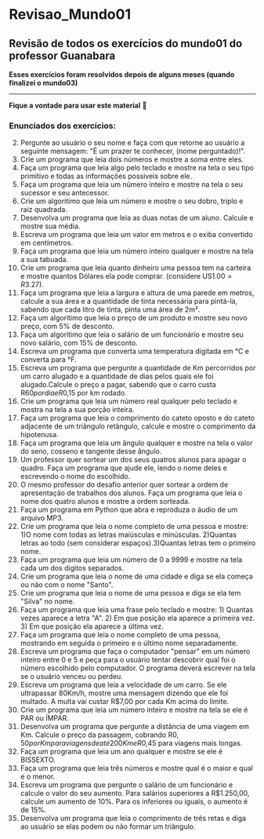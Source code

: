 # Revisao_Mundo01
 ## Revisão de todos os exercícios do mundo01 do professor Guanabara
 
**Esses exercícios foram resolvidos depois de alguns meses (quando finalizei o mundo03)**
***
**Fique a vontade para usar este material** :smiling_face_with_three_hearts:
### Enunciados dos exercícios:
2. Pergunte ao usuário o seu nome e faça com que retorne ao usuário a seguinte mensagem: "É um prazer te conhecer, (nome perguntado)!".
3. Crie um programa que leia dois números e mostre a soma entre eles.
4. Faça um programa que leia algo pelo teclado e mostre na tela o seu tipo primitivo e todas as informações possiveis sobre ele.
5. Faça um programa que leia um número inteiro e mostre na tela o seu sucessor e seu antecessor.
6. Crie um algoritimo que leia um número e mostre o seu dobro, triplo e raiz quadrada.
7. Desenvolva um programa que leia as duas notas de um aluno. Calcule e mostre sua média.
8. Escreva um programa que leia um valor em metros e o exiba convertido em centímetros.
9. Faça um programa que leia um número inteiro qualquer e mostre na tela a sua tabuada.
10. Crie um programa que leia quanto dinheiro uma pessoa tem na carteira e mostre quantos Dólares ela pode comprar. (considere US$1.00 = R$3.27).
11. Faça um programa que leia a largura e altura de uma parede em metros, calcule a sua área e a quantidade de tinta necessária para pintá-la, sabendo que cada litro de tinta, pinta uma área de 2m².
12. Faça um algoritimo que leia o preço de um produto e mostre seu novo preço, com 5% de desconto.
13. Faça um algoritimo que leia o salário de um funcionário e mostre seu novo salário, com 15% de desconto.
14. Escreva um programa que converta uma temperatura digitada em °C e converta para °F.
15. Escreva um programa que pergunte a quantidade de Km percorridos por um carro alugado e a quantidade de dias pelos quais ele foi alugado.Calcule o preço a pagar, sabendo que o carro custa R$60 por dia e R$0,15 por km rodado.
16. Crie um programa que leia um número real qualquer pelo teclado e mostra na tela a sua porção inteira.
17. Faça um programa que leia o comprimento do cateto oposto e do cateto adjacente de um triângulo retângulo, calcule e mostre o comprimento da hipotenusa.
18. Faça um programa que leia um ângulo qualquer e mostre na tela o valor do seno, cosseno e tangente desse ângulo.
19. Um professor quer sortear um dos seus quatros alunos para apagar o quadro. Faça um programa que ajude ele, lendo o nome deles e escrevendo o nome do escolhido.
20. O mesmo professor do desafio anterior quer sortear a ordem de apresentação de trabalhos dos alunos. Faça um programa que leia o nome dos quatro alunos e mostre a ordem sorteada.
21. Faça um programa em Python que abra e reproduza o áudio de um arquivo MP3.
22. Crie um programa que leia o nome completo de uma pessoa e mostre: 1)O nome com todas as letras maiúsculas e minúsculas.
    2)Quantas letras ao todo (sem considerar espaços).3)Quantas letras tem o primeiro nome.
23. Faça um programa que leia um número de 0 a 9999 e mostre na tela cada um dos digitos separados.
24. Crie um programa que leia o nome de uma cidade e diga se ela começa ou não com o nome "Santo".
25. Crie um programa que leia o nome de uma pessoa e diga se ela tem "Silva" no nome.
26. Faça um programa que leia uma frase pelo teclado e mostre: 1) Quantas vezes aparece a letra "A". 2) Em que posição ela aparece a primeira vez. 3) Em que posição ela aparece a última vez.
27. Faça um programa que leia o nome completo de uma pessoa, mostrando em seguida o primeiro e o último nome separadamente.
28. Escreva um programa que faça o computador "pensar" em um número inteiro entre 0 e 5 e peça para o usuário tentar descobrir qual foi o número escolhido pelo computador. O programa deverá escrever na tela se o usuário venceu ou perdeu.
29. Escreva um programa que leia a velocidade de um carro. Se ele ultrapassar 80Km/h, mostre uma mensagem dizendo que ele foi multado. A multa vai custar R$7,00 por cada Km acima do limite.
30. Crie um programa que leia um número inteiro e mostre na tela se ele é PAR ou ÍMPAR.
31. Desenvolva um programa que pergunte a distância de uma viagem em Km. Calcule o preço da passagem, cobrando R$0,50 por Km para viagens de até 200Km e R$0,45 para viagens mais longas.
32. Faça um programa que leia um ano qualquer e mostre se ele é BISSEXTO.
33. Faça um programa que leia três números e mostre qual é o maior e qual e o menor.
34. Escreva um programa que pergunte o salário de um funcionário e calcule o valor do seu aumento. Para salários superiores a R$1.250,00, calcule um aumento de 10%. Para os inferiores ou iguais, o aumento é de 15%.
35. Desenvolva um programa que leia o comprimento de três retas e diga ao usuário se elas podem ou não formar um triângulo.
    




 
 
 
